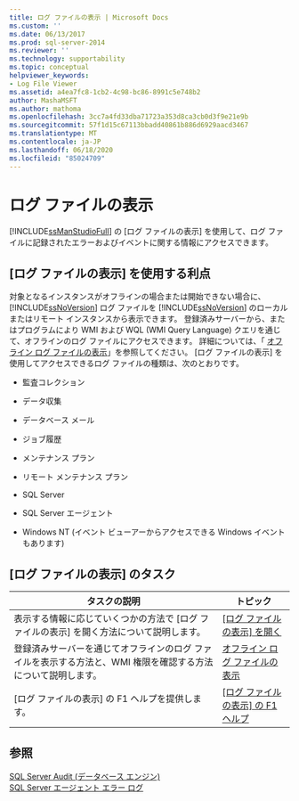 ```yaml
---
title: ログ ファイルの表示 | Microsoft Docs
ms.custom: ''
ms.date: 06/13/2017
ms.prod: sql-server-2014
ms.reviewer: ''
ms.technology: supportability
ms.topic: conceptual
helpviewer_keywords:
- Log File Viewer
ms.assetid: a4ea7fc8-1cb2-4c98-bc86-8991c5e748b2
author: MashaMSFT
ms.author: mathoma
ms.openlocfilehash: 3cc7a4fd33dba71723a353d8ca3cb0d3f9e21e9b
ms.sourcegitcommit: 57f1d15c67113bbadd40861b886d6929aacd3467
ms.translationtype: MT
ms.contentlocale: ja-JP
ms.lasthandoff: 06/18/2020
ms.locfileid: "85024709"
---
```

# <a name="log-file-viewer"></a>ログ ファイルの表示
  [!INCLUDE[ssManStudioFull](../../includes/ssmanstudiofull-md.md)] の [ログ ファイルの表示] を使用して、ログ ファイルに記録されたエラーおよびイベントに関する情報にアクセスできます。  
  
## <a name="benefits-of-using-log-file-viewer"></a>[ログ ファイルの表示] を使用する利点  
 対象となるインスタンスがオフラインの場合または開始できない場合に、 [!INCLUDE[ssNoVersion](../../includes/ssnoversion-md.md)] ログ ファイルを [!INCLUDE[ssNoVersion](../../includes/ssnoversion-md.md)] のローカルまたはリモート インスタンスから表示できます。 登録済みサーバーから、またはプログラムにより WMI および WQL (WMI Query Language) クエリを通じて、オフラインのログ ファイルにアクセスできます。 詳細については、「 [オフライン ログ ファイルの表示](view-offline-log-files.md)」を参照してください。 [ログ ファイルの表示] を使用してアクセスできるログ ファイルの種類は、次のとおりです。  
  
-   監査コレクション  
  
-   データ収集  
  
-   データベース メール  
  
-   ジョブ履歴  
  
-   メンテナンス プラン  
  
-   リモート メンテナンス プラン  
  
-   SQL Server  
  
-   SQL Server エージェント  
  
-   Windows NT (イベント ビューアーからアクセスできる Windows イベントもあります)  
  
## <a name="log-file-viewer-tasks"></a>[ログ ファイルの表示] のタスク  
  
|タスクの説明|トピック|  
|----------------------|-----------|  
|表示する情報に応じていくつかの方法で [ログ ファイルの表示] を開く方法について説明します。|[[ログ ファイルの表示] を開く](open-log-file-viewer.md)|  
|登録済みサーバーを通じてオフラインのログ ファイルを表示する方法と、WMI 権限を確認する方法について説明します。|[オフライン ログ ファイルの表示](view-offline-log-files.md)|  
|[ログ ファイルの表示] の F1 ヘルプを提供します。|[[ログ ファイルの表示] の F1 ヘルプ](log-file-viewer-f1-help.md)|  
  
## <a name="see-also"></a>参照  
 [SQL Server Audit &#40;データベース エンジン&#41;](../security/auditing/sql-server-audit-database-engine.md)   
 [SQL Server エージェント エラー ログ](../../ssms/agent/sql-server-agent-error-log.md)  
  
  

